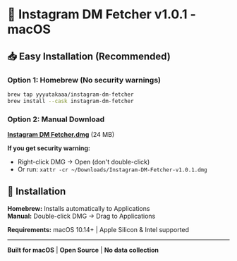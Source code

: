 # 🍎 Instagram DM Fetcher v1.0.1 - macOS

## 📥 Easy Installation (Recommended)

### Option 1: Homebrew (No security warnings)
```bash
brew tap yyyutakaaa/instagram-dm-fetcher
brew install --cask instagram-dm-fetcher
```

### Option 2: Manual Download
**[Instagram DM Fetcher.dmg](https://github.com/yyyutakaaa/InstaDM-Saver/releases/download/v1.0.1/Instagram-DM-Fetcher-v1.0.1.dmg)** (24 MB)

**If you get security warning:**
- Right-click DMG → Open (don't double-click)
- Or run: `xattr -cr ~/Downloads/Instagram-DM-Fetcher-v1.0.1.dmg`

## 🚀 Installation
**Homebrew:** Installs automatically to Applications  
**Manual:** Double-click DMG → Drag to Applications

**Requirements:** macOS 10.14+ | Apple Silicon & Intel supported

---

**Built for macOS** | **Open Source** | **No data collection**
